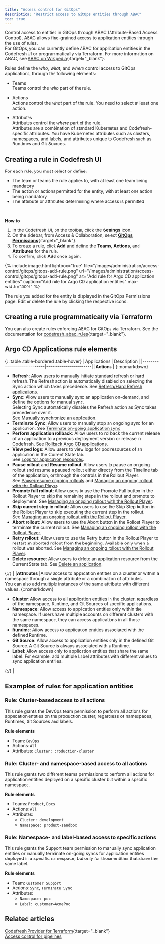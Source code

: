```yaml
---
title: "Access control for GitOps"
description: "Restrict access to GitOps entities through ABAC"
toc: true
---
```


Control access to entities in GitOps through ABAC (Attribute-Based Access Control). ABAC allows fine-grained access to application entities through the use of rules.  
For GitOps, you can currently define ABAC for application entities in the Codefresh UI or programmatically via Terraform.
For more information on ABAC, see [ABAC on Wikipedia](https://en.wikipedia.org/wiki/Attribute-based_access_control){:target="\_blank"}. 


Rules define the *who*, *what*, and *where*  control access to GitOps applications, through the following elements:
* Teams  
  Teams control the _who_ part of the rule. 

* Actions  
  Actions control the _what_ part of the rule. You need to select at least one action. 

* Attributes  
  Attributes control the _where_ part of the rule.  
  Attributes are a combination of standard Kubernetes and Codefresh-specific attributes. You have Kubernetes attributes such as clusters, namespaces, and labels, and attributes unique to Codefresh such as Runtimes and Git Sources.


## Creating a rule in Codefresh UI
For each rule, you must select or define:
* The team or teams the rule applies to, with at least one team being mandatory 
* The action or actions permitted for the entity, with at least one action being mandatory
* The attribute or attributes determining where access is permitted

<br>

**How to**

1. In the Codefresh UI, on the toolbar, click the **Settings** icon.
1. On the sidebar, from Access & Collaboration, select [**GitOps Permissions**](https://g.codefresh.io/account-admin/permissions/teams){:target="\_blank"}.
1. To create a rule, click **Add** and define the **Teams**, **Actions**, and **Attributes** for the rule.
1. To confirm, click **Add** once again. 

  {% include 
   image.html 
   lightbox="true" 
   file="/images/administration/access-control/gitops/gitops-add-rule.png" 
   url="/images/administration/access-control/gitops/gitops-add-rule.png" 
   alt="Add rule for Argo CD application entities" 
   caption="Add rule for Argo CD application entities"
   max-width="50%" 
  %}

The rule you added for the entity is displayed in the GitOps Permissions page. Edit or delete the rule by clicking the respective icons.

## Creating a rule programmatically via Terraform
You can also create rules enforcing ABAC for GitOps via Terraform. 
See the documentation for [codefresh_abac_rules](https://registry.terraform.io/providers/codefresh-io/codefresh/latest/docs/resources/abac_rules){:target="\_blank"}.



## Argo CD Applications rule elements

{: .table .table-bordered .table-hover}
| Applications              | Description            | 
|----------------------------|-----------------------| 
|**Actions**                 | {::nomarkdown}<ul><li><b>Refresh</b>: Allow users to manually initiate standard refresh or hard refresh. The Refresh action is automatically disabled on selecting the Sync action which takes precedence. See <a href="https://codefresh.io/docs/docs/deployments/gitops/manage-application/#refreshhard-refresh-applications">Refresh/Hard Refresh applications</a>.</li><li><b>Sync</b>: Allow users to manually sync an application on-demand, and define the options for manual sync.<br>Selecting Sync automatically disables the Refresh action as Sync takes precedence over it. <br> See <a href="https://codefresh.io/docs/docs/deployments/gitops/manage-application/#manually-synchronize-an-application">Manually synchronize an application</a>.</li><li><b>Terminate Sync</b>: Allow users to manually stop an ongoing sync for an application. See <a href="https://codefresh.io/docs/docs/deployments/gitops/manage-application/#terminate-on-going-application-sync">Terminate on-going application sync</a></li><li><b>Perform application rollback</b>: Allow users to rollback the current release of an application to a previous deployment version or release in Codefresh. See <a href="https://codefresh.io/docs/docs/deployments/gitops/manage-application/#rollback-argo-cd-applications">Rollback Argo CD applications</a>.</li><li><b>View pod logs</b>: Allow users to view logs for pod resources of an application in the Current State tab. <br>See <a href="https://codefresh.io/docs/docs/deployments/gitops/applications-dashboard/#logs-for-application-resources">Logs for application resources</a>.</li><li><b>Pause rollout</b> and <b>Resume rollout</b>: Allow users to pause an ongoing rollout and resume a paused rollout either directly from the Timeline tab of the application, or through the controls in the Rollout Player. <br>See <a href="https://codefresh.io/docs/docs/deployments/gitops/manage-application/#pauseresume-ongoing-rollouts">Pause/resume ongoing rollouts</a> and <a href="https://codefresh.io/docs/docs/deployments/gitops/manage-application/#manage-an-ongoing-rollout-with-the-rollout-player">Managing an ongoing rollout with the Rollout Player</a>.</li><li><b>Promote full rollout</b>: Allow users to use the Promote Full button in the Rollout Player to skip the remaining steps in the rollout and promote to deployment. See <a href="https://codefresh.io/docs/docs/deployments/gitops/manage-application/#manage-an-ongoing-rollout-with-the-rollout-player">Managing an ongoing rollout with the Rollout Player</a>.</li><li><b>Skip current step in rollout</b>: Allow users to use the Skip Step button in the Rollout Player to skip executing the current step in the rollout. <br>See <a href="https://codefresh.io/docs/docs/deployments/gitops/manage-application/#manage-an-ongoing-rollout-with-the-rollout-player">Managing an ongoing rollout with the Rollout Player</a>.</li><li><b>Abort rollout</b>: Allow users to use the Abort button in the Rollout Player to terminate the current  rollout. See <a href="https://codefresh.io/docs/docs/deployments/gitops/manage-application/#manage-an-ongoing-rollout-with-the-rollout-player">Managing an ongoing rollout with the Rollout Player</a>.</li><li><b>Retry rollout</b>: Allow users to use the Retry button in the Rollout Player to restart an aborted rollout from the beginning. Available only when a rollout was aborted. See <a href="https://codefresh.io/docs/docs/deployments/gitops/manage-application/#manage-an-ongoing-rollout-with-the-rollout-player">Managing an ongoing rollout with the Rollout Player</a>.</li><li><b>Delete resource</b>: Allow users to delete an application resource from the Current State tab. See <a href="https://codefresh.io/docs/docs/deployments/gitops/manage-application/#delete-an-application">Delete an application</a>.</li></ul>{:/}  | 
|**Attributes** |Allow access to application entities on a cluster or within a namespace through a single attribute or a combination of attributes.<br>You can also add multiple instances of the same attribute with different values. {::nomarkdown} <ul><li><b>Cluster</b>: Allow access to all application entities in the cluster, regardless of the namespace, Runtime, and Git Sources of specific applications.</li><li><b>Namespace</b>: Allow access to application entities only within the namespace. If users have multiple accounts on different clusters with the same namespace, they can access applications in all those namespaces.</li><li><b>Runtime</b>: Allow access to application entities associated with the defined Runtime.</li><li><b>Git Source</b>: Allow access to application entities only in the defined Git Source. A Git Source is always associated with a Runtime.</li><li><b>Label</b>: Allow access only to application entities that share the same label. For example, add multiple Label attributes with different values to sync application entities.</li></ul>{:/} |





## Examples of rules for application entities

### Rule: Cluster-based access to all actions
This rule grants the DevOps team permission to perform all actions for application entities on the production cluster, regardless of namespaces, Runtimes, Git Sources and labels.

**Rule elements**
* Team: `DevOps`
* Actions: `All`
* Attributes: `Cluster: production-cluster`



### Rule: Cluster- and namespace-based access to all actions
This rule grants two different teams permissions to perform all actions for application entities deployed on a specific cluster but within a specific namespace.

**Rule elements**
* Teams: `Product`, `Docs`
* Actions: `All`
* Attributes: 
  * `Cluster: development`
  * `Namespace: product-sandbox`


### Rule: Namespace- and label-based access to specific actions 
This rule grants the Support team permission to manually sync application entities or manually terminate on-going syncs for application entities deployed in a specific namespace, but only for those entities that share the same label. 

**Rule elements**  
* Team: `Customer Support`
* Actions: `Sync`, `Terminate Sync`
* Attributes: 
  * `Namespace: poc`
  * `Label: customer=AcmePoc`


## Related articles
[Codefresh Provider for Terraform](https://registry.terraform.io/providers/codefresh-io/codefresh/latest/docs){:target="\_blank"}   
[Access control for pipelines]({{site.baseurl}}/docs/administration/account-user-management/access-control/)